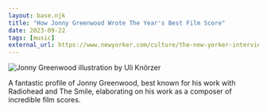 ```yaml
---
layout: base.njk
title: "How Jonny Greenwood Wrote The Year's Best Film Score"
date: 2023-09-22
tags: [music]
external_url: https://www.newyorker.com/culture/the-new-yorker-interview/how-jonny-greenwood-wrote-the-years-best-film-score
---
```


![Jonny Greenwood illustration by Uli Knörzer](/assets/links/jonny-greenwood.webp "Jonny Greenwood illustration by Uli Knörzer")

A fantastic profile of Jonny Greenwood, best known for his work with Radiohead and The Smile, elaborating on his work as a composer of incredible film scores.